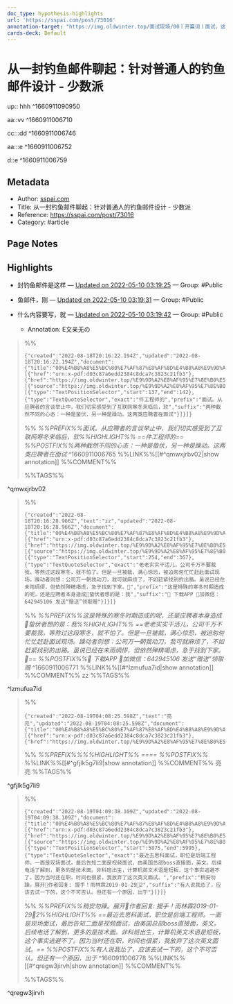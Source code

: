 ```yaml
---
doc_type: hypothesis-highlights
url: 'https://sspai.com/post/73016'
annotation-target: "https://img.oldwinter.top/面试现场/00丨开篇词丨面试，这样做会功到自然成.pdf"
cards-deck: Default
---
```


# 从一封钓鱼邮件聊起：针对普通人的钓鱼邮件设计 - 少数派

up:: hhh
^1660911090950

aa::vv
^1660911006710

cc:::dd
^1660911006746

aa:::e
^1660911006752

d::e
^1660911006759



## Metadata
- Author: [sspai.com]()
- Title: 从一封钓鱼邮件聊起：针对普通人的钓鱼邮件设计 - 少数派
- Reference: https://sspai.com/post/73016
- Category: #article

## Page Notes
## Highlights
- 封钓鱼邮件是这样 — [Updated on 2022-05-10 03:19:25](https://hyp.is/8LUrHM_MEey9wF92KdypKg/sspai.com/post/73016) — Group: #Public

- 鱼邮件，刚 — [Updated on 2022-05-10 03:19:31](https://hyp.is/892Lms_MEeyPBvMW_br8gg/sspai.com/post/73016) — Group: #Public

- 什么内容要写，就 — [Updated on 2022-05-10 03:19:42](https://hyp.is/-mdJus_MEeyspLs5OftgjQ/sspai.com/post/73016) — Group: #Public
    - Annotation: E文亲无の




>%%
>```annotation-json
>{"created":"2022-08-18T20:16:22.194Z","updated":"2022-08-18T20:16:22.194Z","document":{"title":"00%E4%B8%A8%E5%BC%80%E7%AF%87%E8%AF%8D%E4%B8%A8%E9%9D%A2%E8%AF%95%EF%BC%8C%E8%BF%99%E6%A0%B7%E5%81%9A%E4%BC%9A%E5%8A%9F%E5%88%B0%E8%87%AA%E7%84%B6%E6%88%90.pdf","link":[{"href":"urn:x-pdf:d03c87a6edd2384c8dca7c3823c21fb3"},{"href":"https://img.oldwinter.top/%E9%9D%A2%E8%AF%95%E7%8E%B0%E5%9C%BA/00%E4%B8%A8%E5%BC%80%E7%AF%87%E8%AF%8D%E4%B8%A8%E9%9D%A2%E8%AF%95%EF%BC%8C%E8%BF%99%E6%A0%B7%E5%81%9A%E4%BC%9A%E5%8A%9F%E5%88%B0%E8%87%AA%E7%84%B6%E6%88%90.pdf"}],"documentFingerprint":"d03c87a6edd2384c8dca7c3823c21fb3"},"uri":"https://img.oldwinter.top/%E9%9D%A2%E8%AF%95%E7%8E%B0%E5%9C%BA/00%E4%B8%A8%E5%BC%80%E7%AF%87%E8%AF%8D%E4%B8%A8%E9%9D%A2%E8%AF%95%EF%BC%8C%E8%BF%99%E6%A0%B7%E5%81%9A%E4%BC%9A%E5%8A%9F%E5%88%B0%E8%87%AA%E7%84%B6%E6%88%90.pdf","target":[{"source":"https://img.oldwinter.top/%E9%9D%A2%E8%AF%95%E7%8E%B0%E5%9C%BA/00%E4%B8%A8%E5%BC%80%E7%AF%87%E8%AF%8D%E4%B8%A8%E9%9D%A2%E8%AF%95%EF%BC%8C%E8%BF%99%E6%A0%B7%E5%81%9A%E4%BC%9A%E5%8A%9F%E5%88%B0%E8%87%AA%E7%84%B6%E6%88%90.pdf","selector":[{"type":"TextPositionSelector","start":137,"end":142},{"type":"TextQuoteSelector","exact":"件工程师的","prefix":"面试。从应聘者的言谈举止中，我们切实感受到了互联网寒冬来临后，软","suffix":"两种截然不同的心态：一种是蛰伏，另一种是躁动。这两类应聘者在面试"}]}]}
>```
>%%
>*%%PREFIX%%面试。从应聘者的言谈举止中，我们切实感受到了互联网寒冬来临后，软%%HIGHLIGHT%% ==件工程师的== %%POSTFIX%%两种截然不同的心态：一种是蛰伏，另一种是躁动。这两类应聘者在面试*
^1660911006765
>%%LINK%%[[#^qmwxjrbv02|show annotation]]
>%%COMMENT%%
>
>%%TAGS%%
>
^qmwxjrbv02


>%%
>```annotation-json
>{"created":"2022-08-18T20:16:28.966Z","text":"zz","updated":"2022-08-18T20:16:28.966Z","document":{"title":"00%E4%B8%A8%E5%BC%80%E7%AF%87%E8%AF%8D%E4%B8%A8%E9%9D%A2%E8%AF%95%EF%BC%8C%E8%BF%99%E6%A0%B7%E5%81%9A%E4%BC%9A%E5%8A%9F%E5%88%B0%E8%87%AA%E7%84%B6%E6%88%90.pdf","link":[{"href":"urn:x-pdf:d03c87a6edd2384c8dca7c3823c21fb3"},{"href":"https://img.oldwinter.top/%E9%9D%A2%E8%AF%95%E7%8E%B0%E5%9C%BA/00%E4%B8%A8%E5%BC%80%E7%AF%87%E8%AF%8D%E4%B8%A8%E9%9D%A2%E8%AF%95%EF%BC%8C%E8%BF%99%E6%A0%B7%E5%81%9A%E4%BC%9A%E5%8A%9F%E5%88%B0%E8%87%AA%E7%84%B6%E6%88%90.pdf"}],"documentFingerprint":"d03c87a6edd2384c8dca7c3823c21fb3"},"uri":"https://img.oldwinter.top/%E9%9D%A2%E8%AF%95%E7%8E%B0%E5%9C%BA/00%E4%B8%A8%E5%BC%80%E7%AF%87%E8%AF%8D%E4%B8%A8%E9%9D%A2%E8%AF%95%EF%BC%8C%E8%BF%99%E6%A0%B7%E5%81%9A%E4%BC%9A%E5%8A%9F%E5%88%B0%E8%87%AA%E7%84%B6%E6%88%90.pdf","target":[{"source":"https://img.oldwinter.top/%E9%9D%A2%E8%AF%95%E7%8E%B0%E5%9C%BA/00%E4%B8%A8%E5%BC%80%E7%AF%87%E8%AF%8D%E4%B8%A8%E9%9D%A2%E8%AF%95%EF%BC%8C%E8%BF%99%E6%A0%B7%E5%81%9A%E4%BC%9A%E5%8A%9F%E5%88%B0%E8%87%AA%E7%84%B6%E6%88%90.pdf","selector":[{"type":"TextPositionSelector","start":254,"end":367},{"type":"TextQuoteSelector","exact":"老老实实干活儿，公司千万不要裁我，等熬过这段寒冬，就不怕了。但是一旦被裁，满心惊恐，被迫匆匆忙忙赶赴面试现场。躁动者则想：公司万一朝我动刀，我可就麻烦了，不如赶紧找别的出路。虽说已经在未雨绸缪，但依然殚精竭虑，急于找到下家。","prefix":"这是特殊的寒冬时期造成的呢，还是应聘者本身造成蛰伏者想的是：我","suffix":" 下载APP 加微信：642945106 发送“赠送”领取赠"}]}]}
>```
>%%
>*%%PREFIX%%这是特殊的寒冬时期造成的呢，还是应聘者本身造成蛰伏者想的是：我%%HIGHLIGHT%% ==老老实实干活儿，公司千万不要裁我，等熬过这段寒冬，就不怕了。但是一旦被裁，满心惊恐，被迫匆匆忙忙赶赴面试现场。躁动者则想：公司万一朝我动刀，我可就麻烦了，不如赶紧找别的出路。虽说已经在未雨绸缪，但依然殚精竭虑，急于找到下家。== %%POSTFIX%% 下载APP 加微信：642945106 发送“赠送”领取赠*
^1660911006771
>%%LINK%%[[#^lzmufua7id|show annotation]]
>%%COMMENT%%
>zz
>%%TAGS%%
>
^lzmufua7id


>%%
>```annotation-json
>{"created":"2022-08-19T04:08:25.598Z","text":"亮亮","updated":"2022-08-19T04:08:25.598Z","document":{"title":"00%E4%B8%A8%E5%BC%80%E7%AF%87%E8%AF%8D%E4%B8%A8%E9%9D%A2%E8%AF%95%EF%BC%8C%E8%BF%99%E6%A0%B7%E5%81%9A%E4%BC%9A%E5%8A%9F%E5%88%B0%E8%87%AA%E7%84%B6%E6%88%90.pdf","link":[{"href":"urn:x-pdf:d03c87a6edd2384c8dca7c3823c21fb3"},{"href":"https://img.oldwinter.top/%E9%9D%A2%E8%AF%95%E7%8E%B0%E5%9C%BA/00%E4%B8%A8%E5%BC%80%E7%AF%87%E8%AF%8D%E4%B8%A8%E9%9D%A2%E8%AF%95%EF%BC%8C%E8%BF%99%E6%A0%B7%E5%81%9A%E4%BC%9A%E5%8A%9F%E5%88%B0%E8%87%AA%E7%84%B6%E6%88%90.pdf"}],"documentFingerprint":"d03c87a6edd2384c8dca7c3823c21fb3"},"uri":"https://img.oldwinter.top/%E9%9D%A2%E8%AF%95%E7%8E%B0%E5%9C%BA/00%E4%B8%A8%E5%BC%80%E7%AF%87%E8%AF%8D%E4%B8%A8%E9%9D%A2%E8%AF%95%EF%BC%8C%E8%BF%99%E6%A0%B7%E5%81%9A%E4%BC%9A%E5%8A%9F%E5%88%B0%E8%87%AA%E7%84%B6%E6%88%90.pdf"}
>```
>%%
>*%%PREFIX%%%%HIGHLIGHT%% ==== %%POSTFIX%%*
>%%LINK%%[[#^gfjlk5g7li9|show annotation]]
>%%COMMENT%%
>亮亮
>%%TAGS%%
>
^gfjlk5g7li9


>%%
>```annotation-json
>{"created":"2022-08-19T04:09:38.109Z","updated":"2022-08-19T04:09:38.109Z","document":{"title":"00%E4%B8%A8%E5%BC%80%E7%AF%87%E8%AF%8D%E4%B8%A8%E9%9D%A2%E8%AF%95%EF%BC%8C%E8%BF%99%E6%A0%B7%E5%81%9A%E4%BC%9A%E5%8A%9F%E5%88%B0%E8%87%AA%E7%84%B6%E6%88%90.pdf","link":[{"href":"urn:x-pdf:d03c87a6edd2384c8dca7c3823c21fb3"},{"href":"https://img.oldwinter.top/%E9%9D%A2%E8%AF%95%E7%8E%B0%E5%9C%BA/00%E4%B8%A8%E5%BC%80%E7%AF%87%E8%AF%8D%E4%B8%A8%E9%9D%A2%E8%AF%95%EF%BC%8C%E8%BF%99%E6%A0%B7%E5%81%9A%E4%BC%9A%E5%8A%9F%E5%88%B0%E8%87%AA%E7%84%B6%E6%88%90.pdf"}],"documentFingerprint":"d03c87a6edd2384c8dca7c3823c21fb3"},"uri":"https://img.oldwinter.top/%E9%9D%A2%E8%AF%95%E7%8E%B0%E5%9C%BA/00%E4%B8%A8%E5%BC%80%E7%AF%87%E8%AF%8D%E4%B8%A8%E9%9D%A2%E8%AF%95%EF%BC%8C%E8%BF%99%E6%A0%B7%E5%81%9A%E4%BC%9A%E5%8A%9F%E5%88%B0%E8%87%AA%E7%84%B6%E6%88%90.pdf","target":[{"source":"https://img.oldwinter.top/%E9%9D%A2%E8%AF%95%E7%8E%B0%E5%9C%BA/00%E4%B8%A8%E5%BC%80%E7%AF%87%E8%AF%8D%E4%B8%A8%E9%9D%A2%E8%AF%95%EF%BC%8C%E8%BF%99%E6%A0%B7%E5%81%9A%E4%BC%9A%E5%8A%9F%E5%88%B0%E8%87%AA%E7%84%B6%E6%88%90.pdf","selector":[{"type":"TextPositionSelector","start":5875,"end":5995},{"type":"TextQuoteSelector","exact":"最近去思科面试，职位是后端工程师。一面是现场面试，最后告知二面是视频面试，由美国总部boss直接面，英文。后续电话了解到，更多的是技术面。非科班出生，计算机英文术语是短板，这个事实逃避不了。因为当时还在职，时间也很紧，我放弃了这次英文面试。","prefix":"稍安勿躁。展开作者回复: 握手！雨林霖2019-01-292","suffix":"有人说我怂了，应该去试一下的，这个不可否认。但还有一个原因，出于"}]}]}
>```
>%%
>*%%PREFIX%%稍安勿躁。展开作者回复: 握手！雨林霖2019-01-292%%HIGHLIGHT%% ==最近去思科面试，职位是后端工程师。一面是现场面试，最后告知二面是视频面试，由美国总部boss直接面，英文。后续电话了解到，更多的是技术面。非科班出生，计算机英文术语是短板，这个事实逃避不了。因为当时还在职，时间也很紧，我放弃了这次英文面试。== %%POSTFIX%%有人说我怂了，应该去试一下的，这个不可否认。但还有一个原因，出于*
^1660911006778
>%%LINK%%[[#^qregw3jirvh|show annotation]]
>%%COMMENT%%
>
>%%TAGS%%
>
^qregw3jirvh
